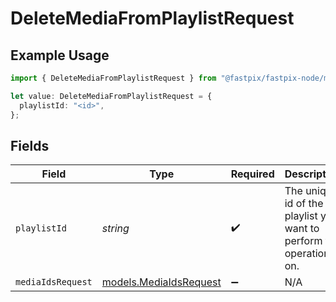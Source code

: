 # DeleteMediaFromPlaylistRequest

## Example Usage

```typescript
import { DeleteMediaFromPlaylistRequest } from "@fastpix/fastpix-node/models/operations";

let value: DeleteMediaFromPlaylistRequest = {
  playlistId: "<id>",
};
```

## Fields

| Field                                                               | Type                                                                | Required                                                            | Description                                                         |
| ------------------------------------------------------------------- | ------------------------------------------------------------------- | ------------------------------------------------------------------- | ------------------------------------------------------------------- |
| `playlistId`                                                        | *string*                                                            | :heavy_check_mark:                                                  | The unique id of the playlist you want to perform the operation on. |
| `mediaIdsRequest`                                                   | [models.MediaIdsRequest](../../models/mediaidsrequest.md)           | :heavy_minus_sign:                                                  | N/A                                                                 |